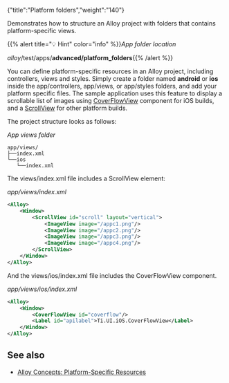 {"title":"Platform folders","weight":"140"}

Demonstrates how to structure an Alloy project with folders that contains platform-specific views.

{{% alert title="💡 Hint" color="info" %}}*App folder location*

_alloy_/test/apps/**advanced/platform\_folders**{{% /alert %}}

You can define platform-specific resources in an Alloy project, including controllers, views and styles. Simply create a folder named **android** or **ios** inside the app/controllers, app/views, or app/styles folders, and add your platform specific files. The sample application uses this feature to display a scrollable list of images using [CoverFlowView](#!/api/Titanium.UI.iOS.CoverFlowView) component for iOS builds, and a [ScrollView](#!/api/Titanium.UI.ScrollView) for other platform builds.

The project structure looks as follows:

*App views folder*

```
app/views/
├──index.xml
└──ios
   └──index.xml
```

The views/index.xml file includes a ScrollView element:

*app/views/index.xml*

```xml
<Alloy>
    <Window>
        <ScrollView id="scroll" layout="vertical">
            <ImageView image="/appc1.png"/>
            <ImageView image="/appc2.png"/>
            <ImageView image="/appc3.png"/>
            <ImageView image="/appc4.png"/>
        </ScrollView>
    </Window>
</Alloy>
```

And the views/ios/index.xml file includes the CoverFlowView component.

*app/views/ios/index.xml*

```xml
<Alloy>
    <Window>
        <CoverFlowView id="coverflow"/>
        <Label id="apilabel">Ti.UI.iOS.CoverFlowView</Label>
    </Window>
</Alloy>
```

## See also

* [Alloy Concepts: Platform-Specific Resources](/docs/appc/Alloy_Framework/Alloy_Guide/Alloy_Concepts/#platform-specific-resources)
